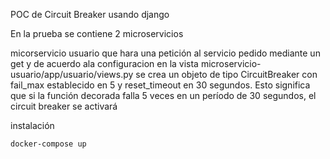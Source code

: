 POC de Circuit Breaker usando django

En la prueba se contiene 2 microservicios

micorservicio usuario que hara una petición al servicio pedido mediante un get
y de acuerdo ala configuracion en la vista  microservicio-usuario/app/usuario/views.py se crea un objeto de tipo CircuitBreaker con fail_max establecido en 5 y reset_timeout en 30 segundos. Esto significa que si la función decorada falla 5 veces en un período de 30 segundos, el circuit breaker se activará

instalación

```shell
docker-compose up
```

